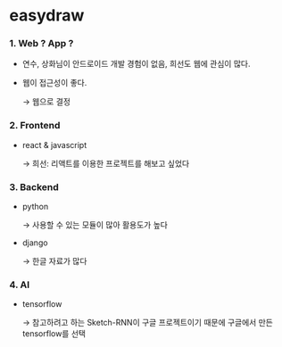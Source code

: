 # easydraw
### 1. Web ? App ?

- 연수, 상화님이 안드로이드 개발 경험이 없음, 희선도 웹에 관심이 많다.
- 웹이 접근성이 좋다.

    → 웹으로 결정

### 2. Frontend

- react & javascript

    → 희선: 리액트를 이용한 프로젝트를 해보고 싶었다

### 3. Backend

- python

    → 사용할 수 있는 모듈이 많아 활용도가 높다

- django

    → 한글 자료가 많다

### 4. AI

- tensorflow

    → 참고하려고 하는 Sketch-RNN이 구글 프로젝트이기 때문에 구글에서 만든 tensorflow를 선택
